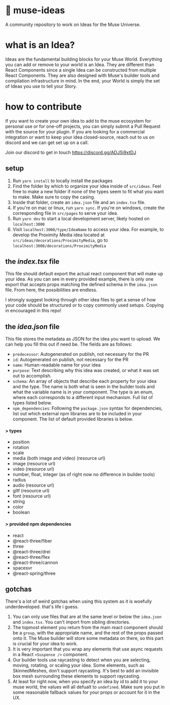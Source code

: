 # 💭 muse-ideas

A community repository to work on Ideas for the Muse Universe. 

# what is an Idea?

Ideas are the fundamental building blocks for your Muse World. Everything you can add or remove to your world is an Idea. They are different than React Components since a single Idea can be constructed from multiple React Components. They are also designed with Muse's builder tools and compilation infrastructure in mind. In the end, your World is simply the set of Ideas you use to tell your Story.

# how to contribute

If you want to create your own idea to add to the muse ecosystem for personal use or for one-off projects, you can simply submit a Pull Request with the source for your plugin. If you are looking for a commercial integration or want to keep your idea closed-source, reach out to us on discord and we can get set up on a call.

Join our discord to get in touch https://discord.gg/ADJSj9xtDJ

## setup

1. Run `yarn install` to locally install the packages
2. Find the folder by which to organize your idea inside of `src/ideas`. Feel free to make a new folder if none of the types seem to fit what you want to make. Make sure to copy the casing.
3. Inside that folder, create an `idea.json` file and an `index.tsx` file.
4. If you're on mac or linux, run `yarn sync`. If you're on windows, create the corresponding file in `src/pages` to serve your idea.
5. Run `yarn dev` to start a local development server, likely hosted on `localhost:3000`
6. Visit `localhost:3000/type/IdeaName` to access your idea. For example, to develop the Proximity Media idea located at `src/ideas/decorations/ProximityMedia`, go to `localhost:3000/decorations/ProximityMedia`

## the _index.tsx_ file

This file should default export the actual react component that will make up your idea. As you can see in every provided example, there is only one export that accepts props matching the defined schema in the `idea.json` file. From here, the possibilities are endless. 

I strongly suggest looking through other idea files to get a sense of how your code should be structured or to copy commonly used setups. Copying in encouraged in this repo!

## the _idea.json_ file

This file stores the metadata as JSON for the idea you want to upload. We can help you fill this out if need be. The fields are as follows:

- `predecessor`: Autogenerated on publish, not necessary for the PR
- `id`: Autogenerated on publish, not necessary for the PR
- `name`: Human-readable name for your idea
- `purpose`: Text describing why this idea was created, or what it was set out to accomplish.
- `schema`: An array of objects that describe each property for your idea and the type. The name is both what is seen in the builder tools and what the variable name is in your component. The type is an enum, where each corresponds to a different input mechanism. Full list of types listed below.
- `npm_dependencies`: Following the `package.json` syntax for dependencies, list out which external npm libraries are to be included in your component. The list of default provided libraries is below.

#### \> types

- position
- rotation
- scale
- media (both image and video) (resource url)
- image (resource url)
- video (resource url)
- number, float, integer (as of right now no difference in builder tools)
- radius
- audio (resource url)
- gltf (resource url)
- font (resource url)
- string
- color
- boolean

#### \> provided npm dependencies
- react
- @react-three/fiber
- three
- @react-three/drei
- @react-three/flex
- @react-three/cannon
- spacesvr
- @react-spring/three

## gotchas

There's a lot of weird gotchas when using this system as it is woefully underdeveloped. that's life i guess.

1. You can only use files that are at the same level or below the `idea.json` and `index.tsx`. You can't import from sibling directories.
2. The topmost element you return from the main react component should be a `group`, with the appropriate name, and the rest of the props passed onto it. The Muse builder will store some metadata on there, so this part is crucial for your idea to work.
3. It is very important that you wrap any elements that use async requests in a React `<Suspense />` component.
4. Our builder tools use raycasting to detect when you are selecting, moving, rotating, or scaling your idea. Some elements, such as SkinnedMeshes, don't support raycasting. It's best to add an invisible box mesh surrounding these elements to support raycasting.
5. At least for right now, when you specify an idea by id to add it to your muse world, the values will all defualt to `undefined`. Make sure you put in some reasonable fallback values for your props or account for it in the UX.
